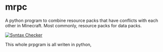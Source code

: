 # mrpc
A python program to combine resource packs that have conflicts with each other in Minecraft. Most commonly, resource packs for data packs.


[![Syntax Checker](https://github.com/EpicBirb/mrpc/actions/workflows/syntax.yml/badge.svg)](https://github.com/EpicBirb/mrpc/actions/workflows/syntax.yml)

This whole prpgram is all writen in python, 
